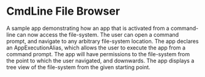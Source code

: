 # CmdLine File Browser
A sample app demonstrating how an app that is activated from a command-line can now access the file-system. The user can open a command prompt, and navigate to any arbitrary file-system location. The app declares an AppExecutionAlias, which allows the user to execute the app from a command prompt. The app will have permissions to the file-system from the point to which the user navigated, and downwards. The app displays a tree view of the file-system from the given starting point.

